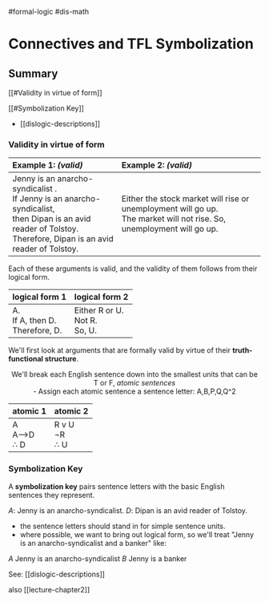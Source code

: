 #formal-logic 
#dis-math 
# Connectives and TFL Symbolization
## Summary
[[#Validity in virtue of form]]

[[#Symbolization Key]]
- [[dislogic-descriptions]]

### Validity in virtue of form


| Example 1: *(valid)*                                                                                                                                                   | Example 2:  *(valid)*                                                                                                      |
|:---------------------------------------------------------------------------------------------------------------------------------------------------------------------- |:-------------------------------------------------------------------------------------------------------------------------- |
| Jenny is an anarcho-syndicalist .<br>If Jenny is an anarcho-syndicalist,<br>then Dipan is an avid reader of Tolstoy.<br>Therefore, Dipan is an avid reader of Tolstoy. | Either the stock market will rise or unemployment will go up.<br>The market will not rise. So,<br>unemployment will go up. |


Each of these arguments is valid, and the validity of them follows from their logical form. 


| logical form 1                       | logical form 2                     |
|:------------------------------------ |:---------------------------------- |
| A.<br>If A, then D.<br>Therefore, D. | Either R or U.<br>Not R.<br>So, U. |

We'll first look at arguments that are formally valid by virtue of their **truth-functional structure**.

<center>
	We'll break each English sentence down into the smallest units that can be T or F, <i>atomic sentences</i>
</center>
<center>	
	- Assign each atomic sentence a sentence letter: A,B,P,Q,Q^2 
</center>

| atomic 1                     | atomic 2                            |
| ---------------------------- | ----------------------------------- |
| A<br>A-->D<br>$\therefore$ D | R v U<br> $\neg$R<br>$\therefore$ U |

### Symbolization Key

A **symbolization key** pairs sentence letters with the basic English sentences they represent.

*A*: Jenny is an anarcho-syndicalist.
*D*: Dipan is an avid reader of Tolstoy.
* the sentence letters should stand in for simple sentence units.
* where possible, we want to bring out logical form, so we'll treat "Jenny is an anarcho-syndicalist and a banker" like:

*A* Jenny is an anarcho-syndicalist
*B* Jenny is a banker

See: [[dislogic-descriptions]]

also [[lecture-chapter2]]